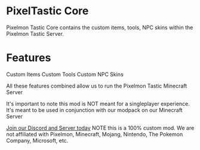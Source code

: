 # PixelTastic Core
Pixelmon Tastic Core contains the custom items, tools, NPC skins within the Pixelmon Tastic Server.

# Features
Custom Items
Custom Tools
Custom NPC Skins

All these features combined allow us to run the Pixelmon Tastic Minecraft Server

It's important to note this mod is NOT meant for a singleplayer experience. It's meant to be used in conjunction with our modpack on our Minecraft Server

[Join our Discord and Server today](https://discord.gg/yzueecuJEP)
NOTE this is a 100% custom mod.
We are not affiliated with Pixelmon, Minecraft, Mojang, Nintendo, The Pokemon Company, Microsoft, etc.
